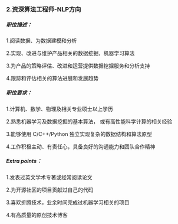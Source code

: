 ### 2.资深算法工程师-NLP方向

##### 职位描述：

1.阅读数据、为数据建模和分析

2.实现、改进与维护产品相关的数据挖掘，机器学习算法

3.为产品的策略评估、改进和运营提供数据挖掘服务和分析支持

4.跟踪和评估相关的算法进展和发展趋势

##### 职位要求：

1.计算机、数学、物理及相关专业硕士以上学历

2.熟悉机器学习及数据挖掘的基本算法， 或有高性能科学计算的相关经验

3.能够使用 C/C++/Python 独立实现复杂的数据结构和算法原型

4.工作积极主动、有责任心，具备良好的沟通能力和团队合作精神

##### Extra points：

1.发表过英文学术专著或经常阅读论文

2.为开源社区的项目贡献过自己的代码

3.喜欢折腾技术，业余时间完成过机器学习相关的项目

4.有高质量的原创技术博客

